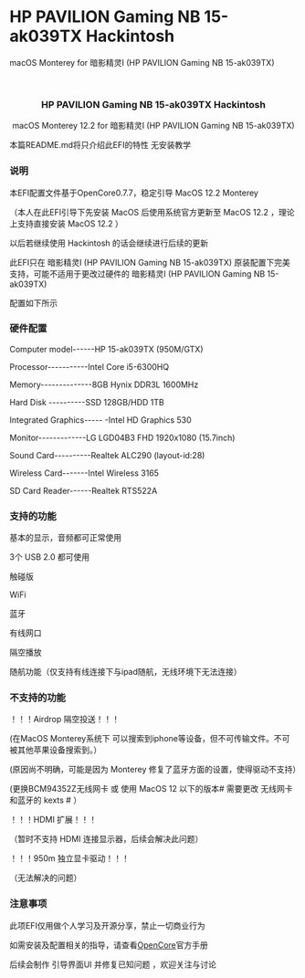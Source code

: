 # HP PAVILION Gaming NB 15-ak039TX Hackintosh
 macOS  Monterey for 暗影精灵I (HP PAVILION Gaming NB 15-ak039TX)


<!-- PROJECT SHIELDS -->

<!-- PROJECT LOGO -->
<br />

<p align="center">
  <a href="https://github.com/cauoss4/HP-PAVILION-Gaming-NB-15-ak039TX-Hackintosh/">

  </a>

  <h3 align="center">HP PAVILION Gaming NB 15-ak039TX Hackintosh</h3>
  <p align="center">
    macOS  Monterey 12.2 for 暗影精灵I (HP PAVILION Gaming NB 15-ak039TX)

  </p>

</p>


 本篇README.md将只介绍此EFI的特性 无安装教学
 




### 说明
本EFI配置文件基于OpenCore0.7.7，稳定引导 MacOS 12.2 Monterey

（本人在此EFI引导下先安装 MacOS 后使用系统官方更新至 MacOS 12.2 ，理论上支持直接安装 MacOS 12.2 ）

以后若继续使用 Hackintosh 的话会继续进行后续的更新

此EFI只在 暗影精灵I (HP PAVILION Gaming NB 15-ak039TX) 原装配置下完美支持，可能不适用于更改过硬件的 暗影精灵I (HP PAVILION Gaming NB 15-ak039TX)

配置如下所示


### 硬件配置

Computer model------HP 15-ak039TX (950M/GTX)

Processor-----------Intel Core i5-6300HQ

Memory--------------8GB Hynix DDR3L 1600MHz

Hard Disk	----------SSD 128GB/HDD 1TB

Integrated Graphics-----	-Intel HD Graphics 530

Monitor-------------LG LGD04B3 FHD 1920x1080 (15.7inch)

Sound Card----------Realtek ALC290 (layout-id:28)

Wireless Card-------Intel Wireless 3165

SD Card Reader------Realtek RTS522A


### 支持的功能

基本的显示，音频都可正常使用

3个 USB 2.0 都可使用

触碰版    

WiFi

蓝牙

有线网口

隔空播放

随航功能（仅支持有线连接下与ipad随航，无线环境下无法连接）



### 不支持的功能

！！！Airdrop 隔空投送！！！
<p>(在MacOS Monterey系统下 可以搜索到iphone等设备，但不可传输文件。不可被其他苹果设备搜索到。）</p>
<p>(原因尚不明确，可能是因为 Monterey 修复了蓝牙方面的设置，使得驱动不支持）</p>
<p>(更换BCM94352Z无线网卡 或 使用 MacOS 12 以下的版本# 需要更改 无线网卡和蓝牙的 kexts # ）</p>



！！！HDMI 扩展！！！

（暂时不支持 HDMI 连接显示器，后续会解决此问题）



！！！950m 独立显卡驱动！！！

（无法解决的问题）




### 注意事项

此项EFI仅用做个人学习及开源分享，禁止一切商业行为

如需安装及配置相关的指导，请查看[OpenCore](https://dortania.github.io/OpenCore-Install-Guide)官方手册

后续会制作 引导界面UI 并修复已知问题 ，欢迎关注与讨论














